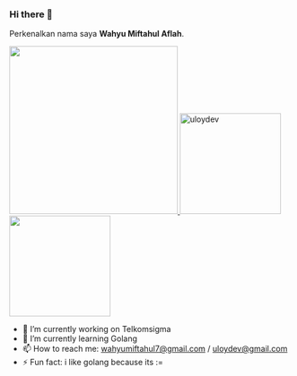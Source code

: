 ### Hi there 👋
Perkenalkan nama saya **Wahyu Miftahul Aflah**.
<p align="left">
<a href="https://github.com/uloydev">
  <img height="300em" src="https://github-readme-stats-eight-theta.vercel.app/api?username=uloydev&show_icons=true&theme=tokyonight&include_all_commits=true&count_private=true"/>
  <img height="180em" src="https://github-readme-streak-stats.herokuapp.com/?user=uloydev&theme=tokyonight" alt="uloydev" />
  <img height="180em" src="https://github-readme-stats-eight-theta.vercel.app/api/top-langs/?username=uloydev&layout=compact&langs_count=8&theme=tokyonight"/>
</a>
</p>

- 🔭 I’m currently working on Telkomsigma
- 🌱 I’m currently learning Golang
- 📫 How to reach me: wahyumiftahul7@gmail.com / uloydev@gmail.com
- ⚡ Fun fact: i like golang because its :=
